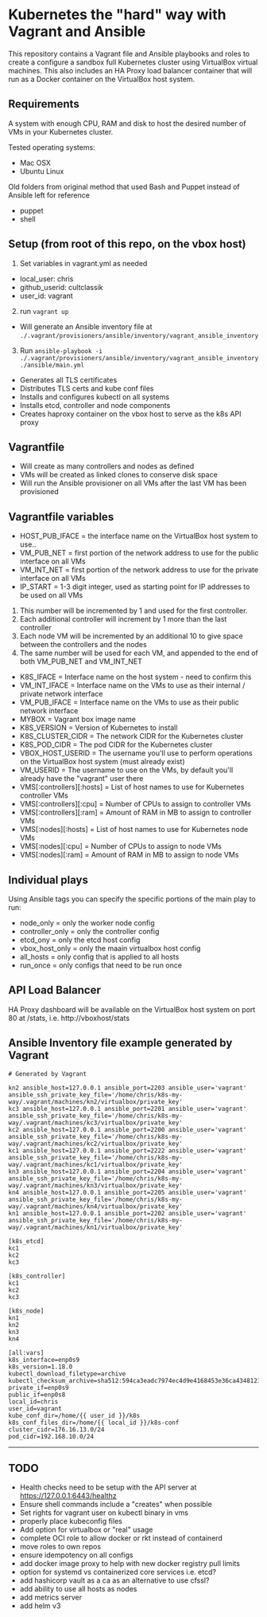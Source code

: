 # Kubernetes the "hard" way with Vagrant and Ansible
This repository contains a Vagrant file and Ansible playbooks and roles to create a configure a sandbox full Kubernetes cluster using VirtualBox virtual machines.
This also includes an HA Proxy load balancer container that will run as a Docker container on the VirtualBox host system.

## Requirements
A system with enough CPU, RAM and disk to host the desired number of VMs in your Kubernetes cluster.

Tested operating systems:
* Mac OSX
* Ubuntu Linux

Old folders from original method that used Bash and Puppet instead of Ansible left for reference
* puppet
* shell

## Setup (from root of this repo, on the vbox host)
1. Set variables in vagrant.yml as needed
* local_user: chris
* github_userid: cultclassik
* user_id: vagrant
2. run `vagrant up` 
* Will generate an Ansible inventory file at `./.vagrant/provisioners/ansible/inventory/vagrant_ansible_inventory`
3. Run `ansible-playbook -i ./.vagrant/provisioners/ansible/inventory/vagrant_ansible_inventory ./ansible/main.yml`
* Generates all TLS certificates
* Distributes TLS certs and kube conf files
* Installs and configures kubectl on all systems
* Installs etcd, controller and node components
* Creates haproxy container on the vbox host to serve as the k8s API proxy

## Vagrantfile
* Will create as many controllers and nodes as defined
* VMs will be created as linked clones to conserve disk space
* Will run the Ansible provisioner on all VMs after the last VM has been provisioned

## Vagrantfile variables
* HOST_PUB_IFACE   = the interface name on the VirtualBox host system to use..
* VM_PUB_NET       = first portion of the network address to use for the public interface on all VMs
* VM_INT_NET       = first portion of the network address to use for the private interface on all VMs
* IP_START         = 1-3 digit integer, used as starting point for IP addresses to be used on all VMs
1. This number will be incremented by 1 and used for the first controller.
2. Each additional controller will increment by 1 more than the last controller
3. Each node VM will be incremented by an additional 10 to give space between the controllers and the nodes
4. The same number will be used for each VM, and appended to the end of both VM_PUB_NET and VM_INT_NET
* K8S_IFACE        = Interface name on the host system - need to confirm this
* VM_INT_IFACE     = Interface name on the VMs to use as their internal / private network interface
* VM_PUB_IFACE     = Interface name on the VMs to use as their public network interface
* MYBOX            = Vagrant box image name
* K8S_VERSION      = Version of Kubernetes to install
* K8S_CLUSTER_CIDR = The network CIDR for the Kubernetes cluster
* K8S_POD_CIDR     = The pod CIDR for the Kubernetes cluster
* VBOX_HOST_USERID = The username you'll use to perform operations on the VirtualBox host system (must already exist)
* VM_USERID        = The username to use on the VMs, by default you'll already have the "vagrant" user there
* VMS[:controllers][:hosts] = List of host names to use for Kubernetes controller VMs
* VMS[:controllers][:cpu]   = Number of CPUs to assign to controller VMs
* VMS[:controllers][:ram]   = Amount of RAM in MB to assign to controller VMs
* VMS[:nodes][:hosts] = List of host names to use for Kubernetes node VMs
* VMS[:nodes][:cpu]   = Number of CPUs to assign to node VMs
* VMS[:nodes][:ram]   = Amount of RAM in MB to assign to node VMs

## Individual plays
Using Ansible tags you can specify the specific portions of the main play to run:
* node_only = only the worker node config
* controller_only = only the controller config
* etcd_ony = only the etcd host config
* vbox_host_only = only the maain virtualbox host config
* all_hosts = only config that is applied to all hosts
* run_once = only configs that need to be run once

## API Load Balancer
HA Proxy dashboard will be available on the VirtualBox host system on port 80 at /stats, i.e. http://vboxhost/stats

## Ansible Inventory file example generated by Vagrant
```
# Generated by Vagrant

kn2 ansible_host=127.0.0.1 ansible_port=2203 ansible_user='vagrant' ansible_ssh_private_key_file='/home/chris/k8s-my-way/.vagrant/machines/kn2/virtualbox/private_key'
kc3 ansible_host=127.0.0.1 ansible_port=2201 ansible_user='vagrant' ansible_ssh_private_key_file='/home/chris/k8s-my-way/.vagrant/machines/kc3/virtualbox/private_key'
kc2 ansible_host=127.0.0.1 ansible_port=2200 ansible_user='vagrant' ansible_ssh_private_key_file='/home/chris/k8s-my-way/.vagrant/machines/kc2/virtualbox/private_key'
kc1 ansible_host=127.0.0.1 ansible_port=2222 ansible_user='vagrant' ansible_ssh_private_key_file='/home/chris/k8s-my-way/.vagrant/machines/kc1/virtualbox/private_key'
kn3 ansible_host=127.0.0.1 ansible_port=2204 ansible_user='vagrant' ansible_ssh_private_key_file='/home/chris/k8s-my-way/.vagrant/machines/kn3/virtualbox/private_key'
kn4 ansible_host=127.0.0.1 ansible_port=2205 ansible_user='vagrant' ansible_ssh_private_key_file='/home/chris/k8s-my-way/.vagrant/machines/kn4/virtualbox/private_key'
kn1 ansible_host=127.0.0.1 ansible_port=2202 ansible_user='vagrant' ansible_ssh_private_key_file='/home/chris/k8s-my-way/.vagrant/machines/kn1/virtualbox/private_key'

[k8s_etcd]
kc1
kc2
kc3

[k8s_controller]
kc1
kc2
kc3

[k8s_node]
kn1
kn2
kn3
kn4

[all:vars]
k8s_interface=enp0s9
k8s_version=1.18.0
kubectl_download_filetype=archive
kubectl_checksum_archive=sha512:594ca3eadc7974ec4d9e4168453e36ca434812167ef8359086cd64d048df525b7bd46424e7cc9c41e65c72bda3117326ba1662d1c9d739567f10f5684fd85bee
private_if=enp0s9
public_if=enp0s8
local_id=chris
user_id=vagrant
kube_conf_dir=/home/{{ user_id }}/k8s
k8s_conf_files_dir=/home/{{ local_id }}/k8s-conf
cluster_cidr=176.16.13.0/24
pod_cidr=192.168.10.0/24
```

------

## TODO
* Health checks need to be setup with the API server at https://127.0.0.1:6443/healthz
* Ensure shell commands include a "creates" when possible
* Set rights for vagrant user on kubectl binary in vms
* properly place kubeconfig files
* Add option for virtualbox or "real" usage
* complete OCI role to allow docker or rkt instead of containerd
* move roles to own repos
* ensure idempotency on all configs
* add docker image proxy to help with new docker registry pull limits
* option for systemd vs containerized core services i.e. etcd?
* add hashicorp vault as a ca as an alternative to use cfssl?
* add ability to use all hosts as nodes
* add metrics server
* add helm v3